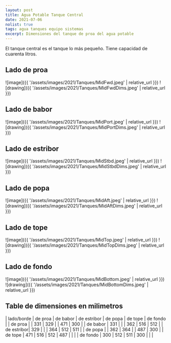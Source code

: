 ```yaml
---
layout: post
title: Agua Potable Tanque Central
date: 2021-07-06
nolist: true
tags: agua tanques equipo sistemas
excerpt: Dimensiones del tanque de proa del agua potable
---
```


El tanque central es el tanque lo más pequeño. Tiene capacidad de cuarenta litros.

## Lado de proa
![image]({{ '/assets/images/2021/Tanques/MidFwd.jpeg' | relative_url }})
![drawing]({{ '/assets/images/2021/Tanques/MidFwdDims.jpeg' | relative_url }})

## Lado de babor
![image]({{ '/assets/images/2021/Tanques/MidPort.jpeg' | relative_url }})
![drawing]({{ '/assets/images/2021/Tanques/MidPortDims.jpeg' | relative_url }})

## Lado de estribor
![image]({{ '/assets/images/2021/Tanques/MidStbd.jpeg' | relative_url }})
![drawing]({{ '/assets/images/2021/Tanques/MidStbdDims.jpeg' | relative_url }})

## Lado de popa
![image]({{ '/assets/images/2021/Tanques/MidAft.jpeg' | relative_url }})
![drawing]({{ '/assets/images/2021/Tanques/MidAftDims.jpeg' | relative_url }})

## Lado de tope
![image]({{ '/assets/images/2021/Tanques/MidTop.jpeg' | relative_url }})
![drawing]({{ '/assets/images/2021/Tanques/MidTopDims.jpeg' | relative_url }})

## Lado de fondo
![image]({{ '/assets/images/2021/Tanques/MidBottom.jpeg' | relative_url }})
![drawing]({{ '/assets/images/2021/Tanques/MidBottomDims.jpeg' | relative_url }})

## Table de dimensiones en milimetros

| lado/borde | de proa | de babor | de estribor | de popa | de tope | de fondo |
| de proa    |         | 331      | 329         |         | 471     | 300      |
| de babor   | 331     |          |             | 362     | 516     | 512      |
| de estribor| 329     |          |             | 364     | 512     | 511      |
| de popa    |         | 362      | 364         |         | 487     | 300      |
| de tope    | 471     | 516      | 512         | 487     |         |          |
| de fondo   | 300     | 512      | 511         | 300     |         |          |

